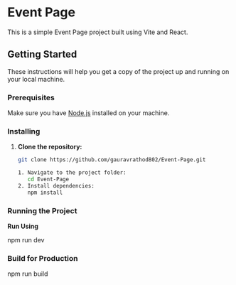 # Event Page

This is a simple Event Page project built using Vite and React.

## Getting Started

These instructions will help you get a copy of the project up and running on your local machine.

### Prerequisites

Make sure you have [Node.js](https://nodejs.org/) installed on your machine.

### Installing

1. **Clone the repository:**

   ```bash
   git clone https://github.com/gauravrathod802/Event-Page.git

   1. Navigate to the project folder:
      cd Event-Page
   2. Install dependencies:
      npm install


### Running the Project

**Run Using**

   npm run dev 

### Build for Production

   npm run build

